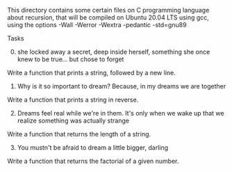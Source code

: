 This directory contains some certain files on C programming language about recursion, that will be compiled on  Ubuntu 20.04 LTS using gcc, using the options -Wall -Werror -Wextra -pedantic -std=gnu89



Tasks



0. she locked away a secret, deep inside herself, something she once knew to be true... but chose to forget

Write a function that prints a string, followed by a new line.

1. Why is it so important to dream? Because, in my dreams we are together

Write a function that prints a string in reverse.

2. Dreams feel real while we're in them. It's only when we wake up that we realize something was actually strange

Write a function that returns the length of a string.

3. You mustn't be afraid to dream a little bigger, darling

Write a function that returns the factorial of a given number.
